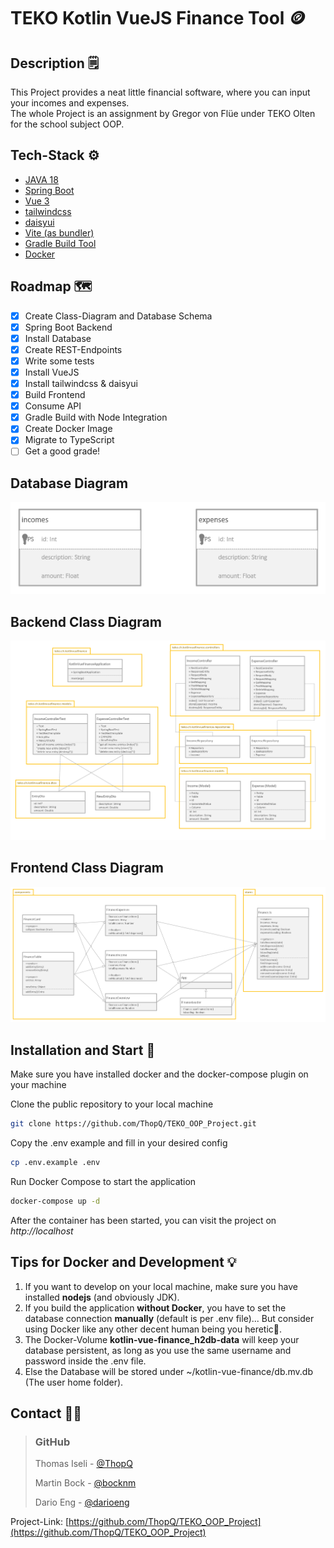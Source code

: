 # TEKO Kotlin VueJS Finance Tool 🪙

## Description 🗒️

This Project provides a neat little financial software, where you can input your incomes and expenses.  
The whole Project is an assignment by Gregor von Flüe under TEKO Olten for the school subject OOP.

## Tech-Stack ⚙️

- [JAVA 18](https://openjdk.org/projects/jdk/18/)
- [Spring Boot](https://spring.io/projects/spring-boot/)
- [Vue 3](https://vuejs.org/)
- [tailwindcss](https://tailwindcss.com/)
- [daisyui](https://daisyui.com/)
- [Vite (as bundler)](https://vitejs.dev/)
- [Gradle Build Tool](https://gradle.org/)
- [Docker](https://docker.com)

## Roadmap 🗺️

- [x] Create Class-Diagram and Database Schema
- [x] Spring Boot Backend
- [x] Install Database
- [x] Create REST-Endpoints
- [x] Write some tests
- [x] Install VueJS
- [x] Install tailwindcss & daisyui
- [x] Build Frontend
- [x] Consume API
- [x] Gradle Build with Node Integration
- [x] Create Docker Image
- [x] Migrate to TypeScript
- [ ] Get a good grade!

## Database Diagram

![DatabaseDiagram](/.github/images/DatabaseDiagram.png)

## Backend Class Diagram

![BackendClassDiagram](/.github/images/BackendClassDiagram.png)

## Frontend Class Diagram

![FrontendClassDiagram](/.github/images/FrontendClassDiagram.png)

## Installation and Start 🐋

Make sure you have installed docker and the docker-compose plugin on your machine

Clone the public repository to your local machine

```sh
git clone https://github.com/ThopQ/TEKO_OOP_Project.git
```

Copy the .env example and fill in your desired config

```sh
cp .env.example .env
```

Run Docker Compose to start the application

```sh
docker-compose up -d
```

After the container has been started, you can visit the project on _http://localhost_

## Tips for Docker and Development 💡

1. If you want to develop on your local machine, make sure you have installed **nodejs** (and obviously JDK).
2. If you build the application **without Docker**, you have to set the database connection **manually** (default is per .env file)... But consider using Docker like any other decent human being you heretic👀.
3. The Docker-Volume **kotlin-vue-finance_h2db-data** will keep your database persistent, as long as you use the same username and password inside the .env file.
4. Else the Database will be stored under ~/kotlin-vue-finance/db.mv.db (The user home folder).

## Contact 🧑🏽

> ### GitHub
>
> Thomas Iseli - [@ThopQ](https://github.com/ThopQ)
>
> Martin Bock - [@bocknm](https://github.com/bocknm)
>
> Dario Eng - [@darioeng](https://github.com/darioeng)

Project-Link: [https://github.com/ThopQ/TEKO_OOP_Project](https://github.com/ThopQ/TEKO_OOP_Project)
